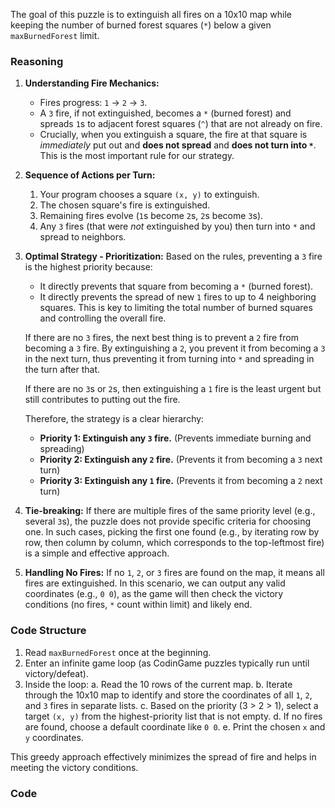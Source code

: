 The goal of this puzzle is to extinguish all fires on a 10x10 map while keeping the number of burned forest squares (`*`) below a given `maxBurnedForest` limit.

### Reasoning

1.  **Understanding Fire Mechanics:**
    *   Fires progress: `1` -> `2` -> `3`.
    *   A `3` fire, if not extinguished, becomes a `*` (burned forest) and spreads `1`s to adjacent forest squares (`^`) that are not already on fire.
    *   Crucially, when you extinguish a square, the fire at that square is *immediately* put out and **does not spread** and **does not turn into `*`**. This is the most important rule for our strategy.

2.  **Sequence of Actions per Turn:**
    1.  Your program chooses a square `(x, y)` to extinguish.
    2.  The chosen square's fire is extinguished.
    3.  Remaining fires evolve (`1`s become `2`s, `2`s become `3`s).
    4.  Any `3` fires (that were *not* extinguished by you) then turn into `*` and spread to neighbors.

3.  **Optimal Strategy - Prioritization:**
    Based on the rules, preventing a `3` fire is the highest priority because:
    *   It directly prevents that square from becoming a `*` (burned forest).
    *   It directly prevents the spread of new `1` fires to up to 4 neighboring squares. This is key to limiting the total number of burned squares and controlling the overall fire.

    If there are no `3` fires, the next best thing is to prevent a `2` fire from becoming a `3` fire. By extinguishing a `2`, you prevent it from becoming a `3` in the next turn, thus preventing it from turning into `*` and spreading in the turn after that.

    If there are no `3`s or `2`s, then extinguishing a `1` fire is the least urgent but still contributes to putting out the fire.

    Therefore, the strategy is a clear hierarchy:
    *   **Priority 1: Extinguish any `3` fire.** (Prevents immediate burning and spreading)
    *   **Priority 2: Extinguish any `2` fire.** (Prevents it from becoming a `3` next turn)
    *   **Priority 3: Extinguish any `1` fire.** (Prevents it from becoming a `2` next turn)

4.  **Tie-breaking:** If there are multiple fires of the same priority level (e.g., several `3`s), the puzzle does not provide specific criteria for choosing one. In such cases, picking the first one found (e.g., by iterating row by row, then column by column, which corresponds to the top-leftmost fire) is a simple and effective approach.

5.  **Handling No Fires:** If no `1`, `2`, or `3` fires are found on the map, it means all fires are extinguished. In this scenario, we can output any valid coordinates (e.g., `0 0`), as the game will then check the victory conditions (no fires, `*` count within limit) and likely end.

### Code Structure

1.  Read `maxBurnedForest` once at the beginning.
2.  Enter an infinite game loop (as CodinGame puzzles typically run until victory/defeat).
3.  Inside the loop:
    a.  Read the 10 rows of the current map.
    b.  Iterate through the 10x10 map to identify and store the coordinates of all `1`, `2`, and `3` fires in separate lists.
    c.  Based on the priority (3 > 2 > 1), select a target `(x, y)` from the highest-priority list that is not empty.
    d.  If no fires are found, choose a default coordinate like `0 0`.
    e.  Print the chosen `x` and `y` coordinates.

This greedy approach effectively minimizes the spread of fire and helps in meeting the victory conditions.

### Code